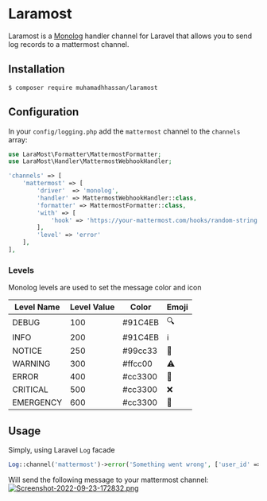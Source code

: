 # Laramost

Laramost is a [Monolog](https://github.com/Seldaek/monolog) handler channel for Laravel that allows you to send log records to a mattermost channel.

## Installation

```shell
$ composer require muhamadhhassan/laramost
```

## Configuration

In your `config/logging.php` add the `mattermost` channel to the `channels` array:

```php
use LaraMost\Formatter\MattermostFormatter;
use LaraMost\Handler\MattermostWebhookHandler;

'channels' => [
    'mattermost' => [
        'driver'  => 'monolog',
        'handler' => MattermostWebhookHandler::class,
        'formatter' => MattermostFormatter::class,
        'with' => [
            'hook' => 'https://your-mattermost.com/hooks/random-string',
        ],
        'level' => 'error'
    ],
],
```

### Levels

Monolog levels are used to set the message color and icon

| Level Name | Level Value | Color   | Emoji                |
|------------|-------------|---------|----------------------|
| DEBUG      | 100         | #91C4EB | :mag:                |
| INFO       | 200         | #91C4EB | :information_source: |
| NOTICE     | 250         | #99cc33 | :memo:               |
| WARNING    | 300         | #ffcc00 | :warning:            |
| ERROR      | 400         | #cc3300 | :bug:                |
| CRITICAL   | 500         | #cc3300 | :x:                  |
| EMERGENCY  | 600         | #cc3300 | :rotating_light:     |

## Usage

Simply, using Laravel `Log` facade

```php
Log::channel('mattermost')->error('Something went wrong', ['user_id' => 5]);
```

Will send the following message to your mattermost channel:
[![Screenshot-2022-09-23-172832.png](https://i.postimg.cc/HkpnNgT8/Screenshot-2022-09-23-172832.png)](https://postimg.cc/bsBqG4Dq)
